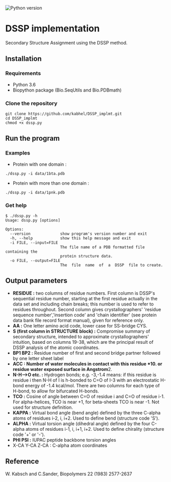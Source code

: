 ![Python version](https://img.shields.io/badge/python-3.6-brightgreen.svg)

# DSSP implementation
Secondary Structure Assignment using the DSSP method.

## Installation
### Requirements
- Python 3.6
- Biopython package (Bio.SeqUtils and Bio.PDBmath)

### Clone the repository
```shell
git clone https://github.com/kabhel/DSSP_implmt.git
cd DSSP_implmt
chmod +x dssp.py
```
## Run the program
### Examples
- Protein with one domain : 
```shell
./dssp.py -i data/1bta.pdb
```
- Protein with more than one domain :
```shell
./dssp.py -i data/1pnk.pdb
```

### Get help
```
$ ./dssp.py -h
Usage: dssp.py [options]

Options:
  --version             show program's version number and exit
  -h, --help            show this help message and exit
  -i FILE, --input=FILE
                        The file name of a PDB formatted file containing the
                        protein structure data.
  -o FILE, --output=FILE
                        The  file  name  of  a  DSSP  file to create.
```

## Output parameters
- **RESIDUE :** two columns of residue numbers. First column is DSSP's sequential residue number, starting at the first residue actually in the data set and including chain breaks; this number is used to refer to residues throughout. Second column gives crystallographers' 'residue sequence number','insertion code' and 'chain identifier' (see protein data bank file record format manual), given for reference only.
- **AA :** One letter amino acid code, lower case for SS-bridge CYS.
- **S (first column in STRUCTURE block) :** Compromise summary of secondary structure, intended to approximate crystallographers' intuition, based on columns 19-38, which are the principal result of DSSP analysis of the atomic coordinates.
- **BP1 BP2 :** Residue number of first and second bridge partner followed by one letter sheet label
- **ACC : Number of water molecules in contact with this residue *10. or residue water exposed surface in Angstrom**2.
- **N-H-->O etc. :** Hydrogen bonds; e.g. -3,-1.4 means: if this residue is residue i then N-H of I is h-bonded to C=O of I-3 with an electrostatic H-bond energy of -1.4 kcal/mol. There are two columns for each type of H-bond, to allow for bifurcated H-bonds.
- **TCO :** Cosine of angle between C=O of residue i and C=O of residue i-1. For alpha-helices, TCO is near +1, for beta-sheets TCO is near -1. Not used for structure definition.
- **KAPPA :** Virtual bond angle (bend angle) defined by the three C-alpha atoms of residues i-2, i, i+2. Used to define bend (structure code 'S').
- **ALPHA :** Virtual torsion angle (dihedral angle) defined by the four C-alpha atoms of residues i-1, i, i+1, i+2. Used to define chirality (structure code '+' or '-').
- **PHI PSI :** IUPAC peptide backbone torsion angles
- X-CA Y-CA Z-CA : C-alpha atom coordinates

## Reference
W. Kabsch and C.Sander, Biopolymers 22 (1983) 2577-2637 
